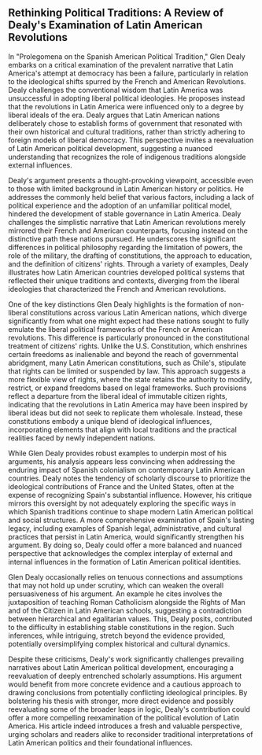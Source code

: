 ## Rethinking Political Traditions: A Review of Dealy's Examination of Latin American Revolutions
In "Prolegomena on the Spanish American Political Tradition," Glen Dealy embarks on a critical examination of the prevalent narrative that Latin America's attempt at democracy has been a failure, particularly in relation to the ideological shifts spurred by the French and American Revolutions. Dealy challenges the conventional wisdom that Latin America was unsuccessful in adopting liberal political ideologies. He proposes instead that the revolutions in Latin America were influenced only to a degree by liberal ideals of the era. Dealy argues that Latin American nations deliberately chose to establish forms of government that resonated with their own historical and cultural traditions, rather than strictly adhering to foreign models of liberal democracy. This perspective invites a reevaluation of Latin American political development, suggesting a nuanced understanding that recognizes the role of indigenous traditions alongside external influences.

Dealy's argument presents a thought-provoking viewpoint, accessible even to those with limited background in Latin American history or politics. He addresses the commonly held belief that various factors, including a lack of political experience and the adoption of an unfamiliar political model, hindered the development of stable governance in Latin America. Dealy challenges the simplistic narrative that Latin American revolutions merely mirrored their French and American counterparts, focusing instead on the distinctive path these nations pursued. He underscores the significant differences in political philosophy regarding the limitation of powers, the role of the military, the drafting of constitutions, the approach to education, and the definition of citizens' rights. Through a variety of examples, Dealy illustrates how Latin American countries developed political systems that reflected their unique traditions and contexts, diverging from the liberal ideologies that characterized the French and American revolutions.

One of the key distinctions Glen Dealy highlights is the formation of non-liberal constitutions across various Latin American nations, which diverge significantly from what one might expect had these nations sought to fully emulate the liberal political frameworks of the French or American revolutions. This difference is particularly pronounced in the constitutional treatment of citizens' rights. Unlike the U.S. Constitution, which enshrines certain freedoms as inalienable and beyond the reach of governmental abridgment, many Latin American constitutions, such as Chile's, stipulate that rights can be limited or suspended by law. This approach suggests a more flexible view of rights, where the state retains the authority to modify, restrict, or expand freedoms based on legal frameworks. Such provisions reflect a departure from the liberal ideal of immutable citizen rights, indicating that the revolutions in Latin America may have been inspired by liberal ideas but did not seek to replicate them wholesale. Instead, these constitutions embody a unique blend of ideological influences, incorporating elements that align with local traditions and the practical realities faced by newly independent nations.

While Glen Dealy provides robust examples to underpin most of his arguments, his analysis appears less convincing when addressing the enduring impact of Spanish colonialism on contemporary Latin American countries. Dealy notes the tendency of scholarly discourse to prioritize the ideological contributions of France and the United States, often at the expense of recognizing Spain's substantial influence. However, his critique mirrors this oversight by not adequately exploring the specific ways in which Spanish traditions continue to shape modern Latin American political and social structures. A more comprehensive examination of Spain's lasting legacy, including examples of Spanish legal, administrative, and cultural practices that persist in Latin America, would significantly strengthen his argument. By doing so, Dealy could offer a more balanced and nuanced perspective that acknowledges the complex interplay of external and internal influences in the formation of Latin American political identities.

Glen Dealy occasionally relies on tenuous connections and assumptions that may not hold up under scrutiny, which can weaken the overall persuasiveness of his argument. An example he cites involves the juxtaposition of teaching Roman Catholicism alongside the Rights of Man and of the Citizen in Latin American schools, suggesting a contradiction between hierarchical and egalitarian values. This, Dealy posits, contributed to the difficulty in establishing stable constitutions in the region. Such inferences, while intriguing, stretch beyond the evidence provided, potentially oversimplifying complex historical and cultural dynamics.

Despite these criticisms, Dealy's work significantly challenges prevailing narratives about Latin American political development, encouraging a reevaluation of deeply entrenched scholarly assumptions. His argument would benefit from more concrete evidence and a cautious approach to drawing conclusions from potentially conflicting ideological principles. By bolstering his thesis with stronger, more direct evidence and possibly reevaluating some of the broader leaps in logic, Dealy's contribution could offer a more compelling reexamination of the political evolution of Latin America. His article indeed introduces a fresh and valuable perspective, urging scholars and readers alike to reconsider traditional interpretations of Latin American politics and their foundational influences.
